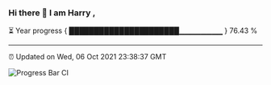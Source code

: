 ### Hi there 👋 I am Harry , 

⏳ Year progress { ██████████████████████▁▁▁▁▁▁▁▁ } 76.43 %

---

⏰ Updated on Wed, 06 Oct 2021 23:38:37 GMT

![Progress Bar CI](https://github.com/duykhang68/duykhang68/workflows/Progress%20Bar%20CI/badge.svg)
